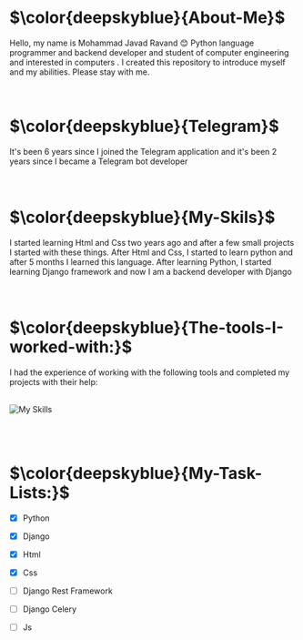 <h1>$\color{deepskyblue}{About-Me}$</h1>

Hello, my name is Mohammad Javad Ravand 😊 Python language programmer and backend developer and student of computer engineering and interested in computers .  I created this repository to introduce myself and my abilities. Please stay with me.


<br>


<h1>$\color{deepskyblue}{Telegram}$</h1>
It's been 6 years since I joined the Telegram application and it's been 2 years since I became a Telegram bot developer


<br>
<br>
<br>



<h1>$\color{deepskyblue}{My-Skils}$</h1>
I started learning Html and Css two years ago and after a few small projects I started with these things. After Html and Css, I started to learn python and after 5 months I learned this language. After learning Python, I started learning Django framework and now I am a backend developer with Django

<br>
<br>
<br>



<h1>$\color{deepskyblue}{The-tools-I-worked-with:}$</h1>
I had the experience of working with the following tools and completed my projects with their help:
<br>
<br>

![My Skills](https://skillicons.dev/icons?i=python,html,css,django,sqlite,stackoverflow,vscode,windows,pycharm)


<br>
<br>

<h1>$\color{deepskyblue}{My-Task-Lists:}$</h1>

- [x] Python
- [x] Django
- [x] Html
- [x] Css
- [ ] Django Rest Framework
- [ ] Django Celery
- [ ] Js

